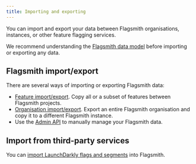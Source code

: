 ```yaml
---
title: Importing and exporting
---
```


You can import and export your data between Flagsmith organisations, instances, or other feature flagging services.

We recommend understanding the [Flagsmith data model](/basic-features/#flagsmith-model) before importing or 
exporting any data.

## Flagsmith import/export

There are several ways of importing or exporting Flagsmith data:

* [Feature import/export](/system-administration/importing-and-exporting/features). Copy all or a subset of features 
  between Flagsmith projects.
* [Organisation import/export](/system-administration/importing-and-exporting/organisations). Export an entire 
  Flagsmith organisation and copy it to a different Flagsmith instance.
* Use the [Admin API](/clients/rest#private-admin-api-endpoints) to manually manage your Flagsmith data.

## Import from third-party services

You can [import LaunchDarkly flags and segments](launchdarkly) into Flagsmith.
